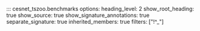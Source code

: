::: cesnet_tszoo.benchmarks
    options:
        heading_level: 2
        show_root_heading: true
        show_source: true
        show_signature_annotations: true
        separate_signature: true
        inherited_members: true
        filters: ["!^_"]